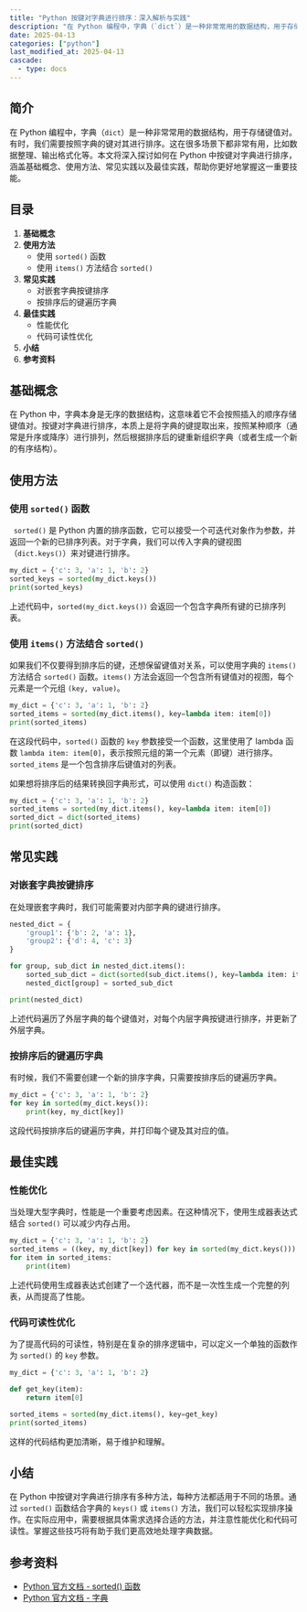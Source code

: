 ```yaml
---
title: "Python 按键对字典进行排序：深入解析与实践"
description: "在 Python 编程中，字典（`dict`）是一种非常常用的数据结构，用于存储键值对。有时，我们需要按照字典的键对其进行排序。这在很多场景下都非常有用，比如数据整理、输出格式化等。本文将深入探讨如何在 Python 中按键对字典进行排序，涵盖基础概念、使用方法、常见实践以及最佳实践，帮助你更好地掌握这一重要技能。"
date: 2025-04-13
categories: ["python"]
last_modified_at: 2025-04-13
cascade:
  - type: docs
---
```



## 简介
在 Python 编程中，字典（`dict`）是一种非常常用的数据结构，用于存储键值对。有时，我们需要按照字典的键对其进行排序。这在很多场景下都非常有用，比如数据整理、输出格式化等。本文将深入探讨如何在 Python 中按键对字典进行排序，涵盖基础概念、使用方法、常见实践以及最佳实践，帮助你更好地掌握这一重要技能。

<!-- more -->
## 目录
1. **基础概念**
2. **使用方法**
    - 使用 `sorted()` 函数
    - 使用 `items()` 方法结合 `sorted()`
3. **常见实践**
    - 对嵌套字典按键排序
    - 按排序后的键遍历字典
4. **最佳实践**
    - 性能优化
    - 代码可读性优化
5. **小结**
6. **参考资料**

## 基础概念
在 Python 中，字典本身是无序的数据结构，这意味着它不会按照插入的顺序存储键值对。按键对字典进行排序，本质上是将字典的键提取出来，按照某种顺序（通常是升序或降序）进行排列，然后根据排序后的键重新组织字典（或者生成一个新的有序结构）。

## 使用方法
### 使用 `sorted()` 函数
` sorted()` 是 Python 内置的排序函数，它可以接受一个可迭代对象作为参数，并返回一个新的已排序列表。对于字典，我们可以传入字典的键视图（`dict.keys()`）来对键进行排序。

```python
my_dict = {'c': 3, 'a': 1, 'b': 2}
sorted_keys = sorted(my_dict.keys())
print(sorted_keys)  
```
上述代码中，`sorted(my_dict.keys())` 会返回一个包含字典所有键的已排序列表。

### 使用 `items()` 方法结合 `sorted()`
如果我们不仅要得到排序后的键，还想保留键值对关系，可以使用字典的 `items()` 方法结合 `sorted()` 函数。`items()` 方法会返回一个包含所有键值对的视图，每个元素是一个元组 `(key, value)`。

```python
my_dict = {'c': 3, 'a': 1, 'b': 2}
sorted_items = sorted(my_dict.items(), key=lambda item: item[0])
print(sorted_items)  
```
在这段代码中，`sorted()` 函数的 `key` 参数接受一个函数，这里使用了 lambda 函数 `lambda item: item[0]`，表示按照元组的第一个元素（即键）进行排序。`sorted_items` 是一个包含排序后键值对的列表。

如果想将排序后的结果转换回字典形式，可以使用 `dict()` 构造函数：

```python
my_dict = {'c': 3, 'a': 1, 'b': 2}
sorted_items = sorted(my_dict.items(), key=lambda item: item[0])
sorted_dict = dict(sorted_items)
print(sorted_dict)  
```

## 常见实践
### 对嵌套字典按键排序
在处理嵌套字典时，我们可能需要对内部字典的键进行排序。

```python
nested_dict = {
    'group1': {'b': 2, 'a': 1},
    'group2': {'d': 4, 'c': 3}
}

for group, sub_dict in nested_dict.items():
    sorted_sub_dict = dict(sorted(sub_dict.items(), key=lambda item: item[0]))
    nested_dict[group] = sorted_sub_dict

print(nested_dict)  
```
上述代码遍历了外层字典的每个键值对，对每个内层字典按键进行排序，并更新了外层字典。

### 按排序后的键遍历字典
有时候，我们不需要创建一个新的排序字典，只需要按排序后的键遍历字典。

```python
my_dict = {'c': 3, 'a': 1, 'b': 2}
for key in sorted(my_dict.keys()):
    print(key, my_dict[key])  
```
这段代码按排序后的键遍历字典，并打印每个键及其对应的值。

## 最佳实践
### 性能优化
当处理大型字典时，性能是一个重要考虑因素。在这种情况下，使用生成器表达式结合 `sorted()` 可以减少内存占用。

```python
my_dict = {'c': 3, 'a': 1, 'b': 2}
sorted_items = ((key, my_dict[key]) for key in sorted(my_dict.keys()))
for item in sorted_items:
    print(item)  
```
上述代码使用生成器表达式创建了一个迭代器，而不是一次性生成一个完整的列表，从而提高了性能。

### 代码可读性优化
为了提高代码的可读性，特别是在复杂的排序逻辑中，可以定义一个单独的函数作为 `sorted()` 的 `key` 参数。

```python
my_dict = {'c': 3, 'a': 1, 'b': 2}

def get_key(item):
    return item[0]

sorted_items = sorted(my_dict.items(), key=get_key)
print(sorted_items)  
```
这样的代码结构更加清晰，易于维护和理解。

## 小结
在 Python 中按键对字典进行排序有多种方法，每种方法都适用于不同的场景。通过 `sorted()` 函数结合字典的 `keys()` 或 `items()` 方法，我们可以轻松实现排序操作。在实际应用中，需要根据具体需求选择合适的方法，并注意性能优化和代码可读性。掌握这些技巧将有助于我们更高效地处理字典数据。

## 参考资料
- [Python 官方文档 - sorted() 函数](https://docs.python.org/3/library/functions.html#sorted)
- [Python 官方文档 - 字典](https://docs.python.org/3/tutorial/datastructures.html#dictionaries)